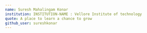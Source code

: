 ```yaml
---
name: Suresh Mahalingam Konar
institution: INSTITUTION-NAME : Vellore Institute of technology
quote: A place to learn a chance to grow
github_user: sureshkonar
---
```

